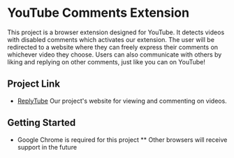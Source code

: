 YouTube Comments Extension
==========================
This project is a browser extension designed for YouTube. It detects videos with disabled comments which activates our extension. The user will be redirected to a website where they can freely express their comments on whichever video they choose. Users can also communicate with others by liking and replying on other comments, just like you can on YouTube!

## Project Link
* [ReplyTube](https://replytu.be/) Our project's website for viewing and commenting on videos.

## Getting Started
* Google Chrome is required for this project
** Other browsers will receive support in the future
